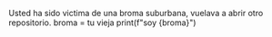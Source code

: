 Usted ha sido victima de una broma suburbana, vuelava a abrir otro repositorio.
broma = tu vieja
print(f"soy {broma}")
